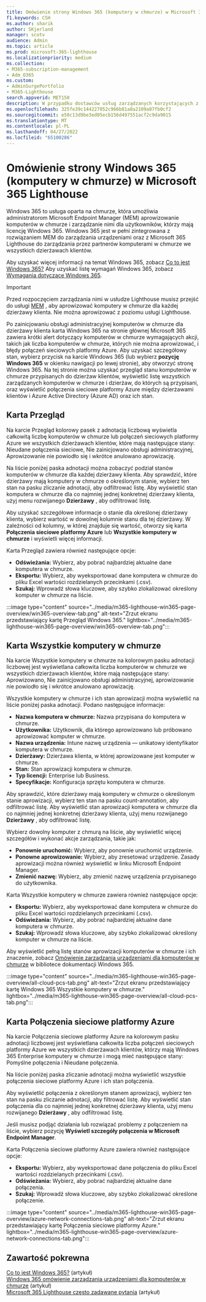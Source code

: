 ```yaml
---
title: Omówienie strony Windows 365 (komputery w chmurze) w Microsoft 365 Lighthouse
f1.keywords: CSH
ms.author: sharik
author: SKjerland
manager: scotv
audience: Admin
ms.topic: article
ms.prod: microsoft-365-lighthouse
ms.localizationpriority: medium
ms.collection:
- M365-subscription-management
- Adm_O365
ms.custom:
- AdminSurgePortfolio
- M365-Lighthouse
search.appverid: MET150
description: W przypadku dostawców usług zarządzanych korzystających z Microsoft 365 Lighthouse zapoznaj się ze stroną Windows 365 (komputery w chmurze).
ms.openlocfilehash: 325fe39c144227052c966b81a8a2109a07fb0cf2
ms.sourcegitcommit: e50c13d9be3ed05ecb156d497551acf2c9da9015
ms.translationtype: MT
ms.contentlocale: pl-PL
ms.lasthandoff: 04/27/2022
ms.locfileid: "65100286"
---
```

# <a name="overview-of-the-windows-365-cloud-pcs-page-in-microsoft-365-lighthouse"></a>Omówienie strony Windows 365 (komputery w chmurze) w Microsoft 365 Lighthouse  
  
Windows 365 to usługa oparta na chmurze, która umożliwia administratorom Microsoft Endpoint Manager (MEM) aprowizowanie komputerów w chmurze i zarządzanie nimi dla użytkowników, którzy mają licencję Windows 365. Windows 365 jest w pełni zintegrowana z rozwiązaniem MEM do zarządzania urządzeniami oraz z Microsoft 365 Lighthouse do zarządzania przez partnerów komputerami w chmurze we wszystkich dzierżawach klientów.

Aby uzyskać więcej informacji na temat Windows 365, zobacz [Co to jest Windows 365?](/windows-365/overview) Aby uzyskać listę wymagań Windows 365, zobacz [Wymagania dotyczące Windows 365](/windows-365/enterprise/requirements).

> [!IMPORTANT]
> Przed rozpoczęciem zarządzania nimi w usłudze Lighthouse musisz przejść do usługi [MEM](https://go.microsoft.com/fwlink/p/?linkid=2150463) , aby aprowizować komputery w chmurze dla każdej dzierżawy klienta. Nie można aprowizować z poziomu usługi Lighthouse.

Po zainicjowaniu obsługi administracyjnej komputerów w chmurze dla dzierżawy klienta karta Windows 365 na stronie głównej Microsoft 365 zawiera krótki alert dotyczący komputerów w chmurze wymagających akcji, takich jak liczba komputerów w chmurze, których nie można aprowizować, i błędy połączeń sieciowych platformy Azure. Aby uzyskać szczegółowy stan, wybierz przycisk na karcie Windows 365 (lub wybierz **pozycję Windows 365** w okienku nawigacji po lewej stronie), aby otworzyć stronę Windows 365. Na tej stronie można uzyskać przegląd stanu komputerów w chmurze przypisanych do dzierżaw klientów, wyświetlić listę wszystkich zarządzanych komputerów w chmurze i dzierżaw, do których są przypisani, oraz wyświetlić połączenia sieciowe platformy Azure między dzierżawami klientów i Azure Active Directory (Azure AD) oraz ich stan.

## <a name="overview-tab"></a>Karta Przegląd

Na karcie Przegląd kolorowy pasek z adnotacją liczbową wyświetla całkowitą liczbę komputerów w chmurze lub połączeń sieciowych platformy Azure we wszystkich dzierżawach klientów, które mają następujące stany: Nieudane połączenia sieciowe, Nie zainicjowano obsługi administracyjnej, Aprowizowanie nie powiodło się i wkrótce anulowano aprowizację.

Na liście poniżej paska adnotacji można zobaczyć podział stanów komputerów w chmurze dla każdej dzierżawy klienta. Aby sprawdzić, które dzierżawy mają komputery w chmurze o określonym stanie, wybierz ten stan na pasku zliczanie adnotacji, aby odfiltrować listę. Aby wyświetlić stan komputera w chmurze dla co najmniej jednej konkretnej dzierżawy klienta, użyj menu rozwijanego **Dzierżawy** , aby odfiltrować listę.

Aby uzyskać szczegółowe informacje o stanie dla określonej dzierżawy klienta, wybierz wartość w dowolnej kolumnie stanu dla tej dzierżawy. W zależności od kolumny, w której znajduje się wartość, otworzy się karta **Połączenia sieciowe platformy Azure** lub **Wszystkie komputery w chmurze** i wyświetli więcej informacji.

Karta Przegląd zawiera również następujące opcje:

- **Odświeżania:** Wybierz, aby pobrać najbardziej aktualne dane komputera w chmurze.
- **Eksportu:** Wybierz, aby wyeksportować dane komputera w chmurze do pliku Excel wartości rozdzielanych przecinkami (.csv).
- **Szukaj:** Wprowadź słowa kluczowe, aby szybko zlokalizować określony komputer w chmurze na liście.

:::image type="content" source="../media/m365-lighthouse-win365-page-overview/win365-overview-tab.png" alt-text="Zrzut ekranu przedstawiający kartę Przegląd Windows 365." lightbox="../media/m365-lighthouse-win365-page-overview/win365-overview-tab.png":::

## <a name="all-cloud-pcs-tab"></a>Karta Wszystkie komputery w chmurze

Na karcie Wszystkie komputery w chmurze na kolorowym pasku adnotacji liczbowej jest wyświetlana całkowita liczba komputerów w chmurze we wszystkich dzierżawach klientów, które mają następujące stany: Aprowizowano, Nie zainicjowano obsługi administracyjnej, aprowizowanie nie powiodło się i wkrótce anulowano aprowizację.

Wszystkie komputery w chmurze i ich stan aprowizacji można wyświetlić na liście poniżej paska adnotacji. Podano następujące informacje:

- **Nazwa komputera w chmurze:** Nazwa przypisana do komputera w chmurze.
- **Użytkownika:** Użytkownik, dla którego aprowizowano lub próbowano aprowizować komputer w chmurze.
- **Nazwa urządzenia:** Intune nazwę urządzenia — unikatowy identyfikator komputera w chmurze.
- **Dzierżawy:** Dzierżawa klienta, w której aprowizowane jest komputer w chmurze.
- **Stan:** Stan aprowizacji komputera w chmurze.
- **Typ licencji:** Enterprise lub Business.
- **Specyfikacje:** Konfiguracja sprzętu komputera w chmurze.

Aby sprawdzić, które dzierżawy mają komputery w chmurze o określonym stanie aprowizacji, wybierz ten stan na pasku count-annotation, aby odfiltrować listę. Aby wyświetlić stan aprowizacji komputera w chmurze dla co najmniej jednej konkretnej dzierżawy klienta, użyj menu rozwijanego **Dzierżawy** , aby odfiltrować listę.

Wybierz dowolny komputer z chmurą na liście, aby wyświetlić więcej szczegółów i wykonać akcje zarządzania, takie jak:
- **Ponownie uruchomić:** Wybierz, aby ponownie uruchomić urządzenie. 
- **Ponowne aprowizowanie:** Wybierz, aby zresetować urządzenie. Zasady aprowizacji można również wyświetlić w linku Microsoft Endpoint Manager.
- **Zmienić nazwę:** Wybierz, aby zmienić nazwę urządzenia przypisanego do użytkownika.

Karta Wszystkie komputery w chmurze zawiera również następujące opcje:

- **Eksportu:** Wybierz, aby wyeksportować dane komputera w chmurze do pliku Excel wartości rozdzielanych przecinkami (.csv).
- **Odświeżania:** Wybierz, aby pobrać najbardziej aktualne dane komputera w chmurze.
- **Szukaj:** Wprowadź słowa kluczowe, aby szybko zlokalizować określony komputer w chmurze na liście.

Aby wyświetlić pełną listę stanów aprowizacji komputerów w chmurze i ich znaczenie, zobacz [Omówienie zarządzania urządzeniami dla komputerów w chmurze](/windows-365/enterprise/device-management-overview#column-details) w bibliotece dokumentacji Windows 365.

:::image type="content" source="../media/m365-lighthouse-win365-page-overview/all-cloud-pcs-tab.png" alt-text="Zrzut ekranu przedstawiający kartę Windows 365 Wszystkie komputery w chmurze." lightbox="../media/m365-lighthouse-win365-page-overview/all-cloud-pcs-tab.png":::

## <a name="azure-network-connections-tab"></a>Karta Połączenia sieciowe platformy Azure

Na karcie Połączenia sieciowe platformy Azure na kolorowym pasku adnotacji liczbowej jest wyświetlana całkowita liczba połączeń sieciowych platformy Azure we wszystkich dzierżawach klientów, którzy mają Windows 365 Enterprise komputery w chmurze i mogą mieć następujące stany: Pomyślne połączenia i Nieudane połączenia.

Na liście poniżej paska zliczanie adnotacji można wyświetlić wszystkie połączenia sieciowe platformy Azure i ich stan połączenia.

Aby wyświetlić połączenia z określonym stanem aprowizacji, wybierz ten stan na pasku zliczanie adnotacji, aby filtrować listę. Aby wyświetlić stan połączenia dla co najmniej jednej konkretnej dzierżawy klienta, użyj menu rozwijanego **Dzierżawy** , aby odfiltrować listę.

Jeśli musisz podjąć działania lub rozwiązać problemy z połączeniem na liście, wybierz pozycję **Wyświetl szczegóły połączenia w Microsoft Endpoint Manager**.

Karta Połączenia sieciowe platformy Azure zawiera również następujące opcje:

- **Eksportu:** Wybierz, aby wyeksportować dane połączenia do pliku Excel wartości rozdzielanych przecinkami (.csv).
- **Odświeżania:** Wybierz, aby pobrać najbardziej aktualne dane połączenia.
- **Szukaj:** Wprowadź słowa kluczowe, aby szybko zlokalizować określone połączenie.

:::image type="content" source="../media/m365-lighthouse-win365-page-overview/azure-network-connections-tab.png" alt-text="Zrzut ekranu przedstawiający kartę Połączenia sieciowe platformy Azure." lightbox="../media/m365-lighthouse-win365-page-overview/azure-network-connections-tab.png":::

## <a name="related-content"></a>Zawartość pokrewna

[Co to jest Windows 365?](/windows-365/overview) (artykuł)\
[Windows 365 omówienie zarządzania urządzeniami dla komputerów w chmurze](/windows-365/enterprise/device-management-overview) (artykuł)\
[Microsoft 365 Lighthouse często zadawane pytania](m365-lighthouse-faq.yml) (artykuł)
